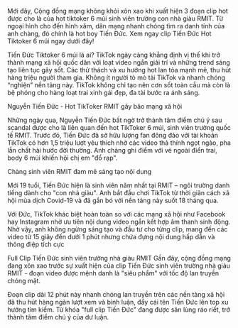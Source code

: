 Mới đây, Cộng đồng mạng không khỏi xôn xao khi xuất hiện 3 đoạn clip hot được cho là của hot tiktoker 6 múi sinh viên trường con nhà giàu RMIT. Từ ngoại hình cho đến hình xăm, dân mạng nhanh chóng tìm ra danh tính của anh chàng, đó chính là hot boy Tiến Đức. Xem ngay clip Tiến Đức Hot Tiktoker 6 múi ngay dưới đây!

Tiến Đức Tiktoker 6 múi là ai?
TikTok ngày càng khẳng định vị thế khi trở thành mạng xã hội quốc dân với loạt video ngắn giải trí và những trend sáng tạo liên tục gây sốt. Các thử thách và xu hướng hot lan tỏa mạnh mẽ, thu hút hàng triệu người tham gia. Không ít người tò mò tải TikTok và nhanh chóng “nghiện” nền tảng này. TikTok không chỉ tạo nên cơn sốt toàn cầu mà còn là bệ phóng cho hàng loạt trai xinh gái đẹp, đa tài bước ra ánh sáng.



Nguyễn Tiến Đức - Hot TikToker RMIT gây bão mạng xã hội


Những ngày qua, Nguyễn Tiến Đức bất ngờ trở thành tâm điểm chú ý sau scandal được cho là liên quan đến hot TikToker 6 múi, sinh viên trường quốc tế RMIT. Trước đó, Tiến Đức đã sở hữu lượng fan đông đảo với tài khoản TikTok có hơn 1,5 triệu lượt yêu thích nhờ các video thả thính ngọt ngào, pha lẫn chất hài hước đời thường. Anh chàng ghi điểm với vẻ ngoài điển trai, body 6 múi khiến hội chị em "đổ rạp".

Chàng sinh viên RMIT đam mê sáng tạo nội dung

Mới 19 tuổi, Tiến Đức hiện là sinh viên năm nhất tại RMIT – ngôi trường danh tiếng dành cho "con nhà giàu". Anh bắt đầu chơi TikTok từ thời giãn cách xã hội mùa dịch Covid-19 và đã gắn bó với nền tảng này suốt 18 tháng qua.

Với Đức, TikTok khác biệt hoàn toàn so với các mạng xã hội như Facebook hay Instagram nhờ ưu tiên nội dung video ngắn kết hợp âm thanh sinh động. Nhờ vậy, anh không ngừng sáng tạo và đầu tư cho từng clip, mang đến các video từ 15 giây đến dưới 1 phút nhưng chứa đựng nội dung hấp dẫn và thông điệp tích cực

Full Clip Tiến Đức sinh viên trường nhà giàu RMIT
Gần đây, cộng đồng mạng đang xôn xao trước sự xuất hiện của clip Tiến Đức sinh viên trường nhà giàu RMIT - đoạn video được mệnh danh là "siêu phẩm" với tốc độ lan truyền chóng mặt.

Đoạn clip dài 12 phút này nhanh chóng lan truyền trên các nền tảng xã hội đã thu hút hàng ngàn lượt xem và bình luận, đẩy cái tên Tiến Đức lên top xu hướng tìm kiếm. Từ khóa "full clip Tiến Đức" đang được săn lùng ráo riết, trở thành tâm điểm chú ý của dư luận.

